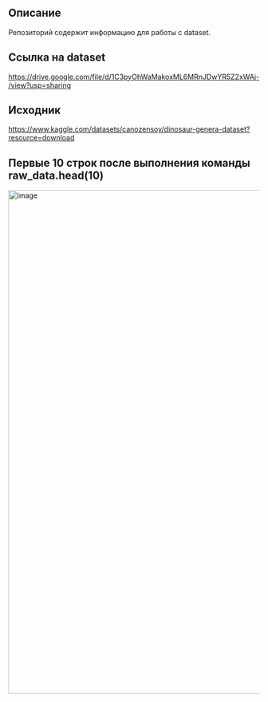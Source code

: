 ## Описание
Репозиторий содержит информацию для работы с dataset.

## Ссылка на dataset 
https://drive.google.com/file/d/1C3pyOhWaMakoxML6MRnJDwYR5Z2xWAj-/view?usp=sharing

## Исходник  
https://www.kaggle.com/datasets/canozensoy/dinosaur-genera-dataset?resource=download

## Первые 10 строк после выполнения команды raw_data.head(10)
<img width="1571" height="1010" alt="image" src="https://github.com/user-attachments/assets/068a60cb-0753-4485-9c35-22a5dd270b08" />
